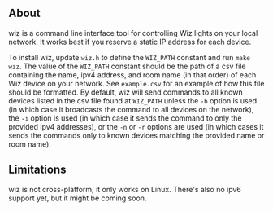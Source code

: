 ## About
wiz is a command line interface tool for controlling Wiz lights on your local network. It works best if you reserve a static IP address for each device.

To install wiz, update `wiz.h` to define the `WIZ_PATH` constant and run `make wiz`. The value of the `WIZ_PATH` constant should be the path of a csv file containing the name, ipv4 address, and room name (in that order) of each Wiz device on your network. See `example.csv` for an example of how this file should be formatted. By default, wiz will send commands to all known devices listed in the csv file found at `WIZ_PATH` unless the `-b` option is used (in which case it broadcasts the command to all devices on the network), the `-i` option is used (in which case it sends the command to only the provided ipv4 addresses), or the `-n` or `-r` options are used (in which cases it sends the commands only to known devices matching the provided name or room name).

## Limitations
wiz is not cross-platform; it only works on Linux. There's also no ipv6 support yet, but it might be coming soon.